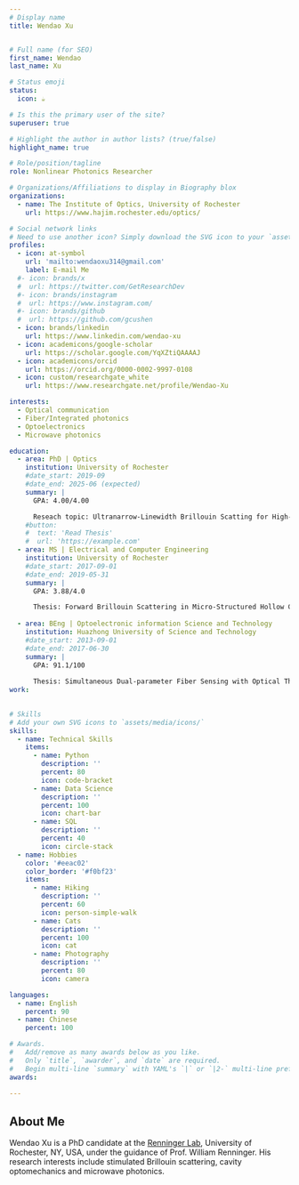 ```yaml
---
# Display name
title: Wendao Xu


# Full name (for SEO)
first_name: Wendao  
last_name: Xu

# Status emoji
status:
  icon: ☕️

# Is this the primary user of the site?
superuser: true

# Highlight the author in author lists? (true/false)
highlight_name: true

# Role/position/tagline
role: Nonlinear Photonics Researcher

# Organizations/Affiliations to display in Biography blox
organizations:
  - name: The Institute of Optics, University of Rochester
    url: https://www.hajim.rochester.edu/optics/

# Social network links
# Need to use another icon? Simply download the SVG icon to your `assets/media/icons/` folder.
profiles:
  - icon: at-symbol
    url: 'mailto:wendaoxu314@gmail.com'
    label: E-mail Me
  #- icon: brands/x
  #  url: https://twitter.com/GetResearchDev
  #- icon: brands/instagram
  #  url: https://www.instagram.com/
  #- icon: brands/github
  #  url: https://github.com/gcushen
  - icon: brands/linkedin
    url: https://www.linkedin.com/wendao-xu
  - icon: academicons/google-scholar
    url: https://scholar.google.com/YqXZtiQAAAAJ
  - icon: academicons/orcid
    url: https://orcid.org/0000-0002-9997-0108
  - icon: custom/researchgate_white
    url: https://www.researchgate.net/profile/Wendao-Xu

interests:
  - Optical communication
  - Fiber/Integrated photonics
  - Optoelectronics
  - Microwave photonics

education:
  - area: PhD | Optics
    institution: University of Rochester
    #date_start: 2019-09
    #date_end: 2025-06 (expected)
    summary: |
      GPA: 4.00/4.00

      Reseach topic: Ultranarrow-Linewidth Brillouin Scatting for High-Performance Microwave Photonic Filters.
    #button:
    #  text: 'Read Thesis'
    #  url: 'https://example.com'
  - area: MS | Electrical and Computer Engineering
    institution: University of Rochester
    #date_start: 2017-09-01
    #date_end: 2019-05-31
    summary: |
      GPA: 3.88/4.0

      Thesis: Forward Brillouin Scattering in Micro-Structured Hollow Core Fibers.
      
  - area: BEng | Optoelectronic information Science and Technology
    institution: Huazhong University of Science and Technology
    #date_start: 2013-09-01
    #date_end: 2017-06-30
    summary: |
      GPA: 91.1/100
      
      Thesis: Simultaneous Dual-parameter Fiber Sensing with Optical Thin Core Fibers.
work:
  

# Skills
# Add your own SVG icons to `assets/media/icons/`
skills:
  - name: Technical Skills
    items:
      - name: Python
        description: ''
        percent: 80
        icon: code-bracket
      - name: Data Science
        description: ''
        percent: 100
        icon: chart-bar
      - name: SQL
        description: ''
        percent: 40
        icon: circle-stack
  - name: Hobbies
    color: '#eeac02'
    color_border: '#f0bf23'
    items:
      - name: Hiking
        description: ''
        percent: 60
        icon: person-simple-walk
      - name: Cats
        description: ''
        percent: 100
        icon: cat
      - name: Photography
        description: ''
        percent: 80
        icon: camera

languages:
  - name: English
    percent: 90
  - name: Chinese
    percent: 100

# Awards.
#   Add/remove as many awards below as you like.
#   Only `title`, `awarder`, and `date` are required.
#   Begin multi-line `summary` with YAML's `|` or `|2-` multi-line prefix and indent 2 spaces below.
awards:
  
---
```


## About Me

Wendao Xu is a PhD candidate at the [Renninger Lab](https://labsites.rochester.edu/renninger/), University of Rochester, NY, USA, under the guidance of Prof. William Renninger. His research interests include stimulated Brillouin scattering, cavity optomechanics and microwave photonics. 

